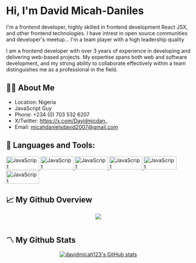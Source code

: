 <h1 align="">Hi, I'm David Micah-Daniles</h1>
                                 
 I'm a frontend developer, highly skilled in frontend development React JSX, and other frontend technologies. I have intrest in open source communities and developer's meetup... I'm a team player with a high leadership quality 
 
 I am a frontend developer with over 3 years of experience in developing and delivering web-based projects. My expertise spans both web and software development, and my strong ability to collaborate effectively within a team distinguishes me as a professional in the field.


## 🙎‍♂️ About Me
  - Location: Nigeria
  - JavaScript Guy
  - Phone: +234 (0) 703 532 6207
  - X/Twitter: https://x.com/Davidmicdan_
  - Email: micahdanielsdavid2007@gmail.com




## 🚀 Languages and Tools:

<p align="left">
 <a href="https://developer.mozilla.org/en-US/docs/Web/JavaScript" target="_blank" rel="noreferrer">
  <img src="https://camo.githubusercontent.com/d4d9d935f85b68223a3514c6a889ea3ed6a77afb5f560c05baa1a1b168077830/68747470733a2f2f696d672e736869656c64732e696f2f62616467652f68746d6c352d2532334533344632362e7376673f7374796c653d666f722d7468652d6261646765266c6f676f3d68746d6c35266c6f676f436f6c6f723d7768697465" width="90" height="36" alt="JavaScript" />
 </a>
 <a href="https://developer.mozilla.org/en-US/docs/Web/JavaScript" target="_blank" rel="noreferrer">
  <img src="https://camo.githubusercontent.com/930c71eac967cc5cec61c0aa08ba3719f9cb68e28cdffa63b28b0a31be1663b4/68747470733a2f2f696d672e736869656c64732e696f2f62616467652f637373332d2532333135373242362e7376673f7374796c653d666f722d7468652d6261646765266c6f676f3d63737333266c6f676f436f6c6f723d7768697465" width="90" height="36" alt="JavaScript" />
 </a>
  <a href="https://developer.mozilla.org/en-US/docs/Web/JavaScript" target="_blank" rel="noreferrer">
  <img src="https://camo.githubusercontent.com/29d02b3669d6450d67e043cf5909e740dcb94c1e2306d88ac48b15b4ec55dc65/68747470733a2f2f696d672e736869656c64732e696f2f62616467652f6a6176617363726970742d2532333332333333302e7376673f7374796c653d666f722d7468652d6261646765266c6f676f3d6a617661736372697074266c6f676f436f6c6f723d253233463744463145" width="90" height="36" alt="JavaScript" />
 </a>
 <a href="https://developer.mozilla.org/en-US/docs/Web/JavaScript" target="_blank" rel="noreferrer">
  <img src="https://camo.githubusercontent.com/f93e05694a6f01f2f6a37713a454a942442a5ff2b33083891096a6f7e57842f8/68747470733a2f2f696d672e736869656c64732e696f2f62616467652f72656163742d2532333230323332612e7376673f7374796c653d666f722d7468652d6261646765266c6f676f3d7265616374266c6f676f436f6c6f723d253233363144414642" width="90" height="36" alt="JavaScript" />
 </a>
 <a href="https://developer.mozilla.org/en-US/docs/Web/JavaScript" target="_blank" rel="noreferrer">
  <img src="https://camo.githubusercontent.com/e295d0d1e6177be7fea7a386b987eb60077135419f901c302c2d1d327528b776/68747470733a2f2f696d672e736869656c64732e696f2f62616467652f72656475782d2532333539336438382e7376673f7374796c653d666f722d7468652d6261646765266c6f676f3d7265647578266c6f676f436f6c6f723d7768697465" width="90" height="36" alt="JavaScript" />
 </a>
 <a href="https://developer.mozilla.org/en-US/docs/Web/JavaScript" target="_blank" rel="noreferrer">
  <img src="https://camo.githubusercontent.com/ce0d3c1da502dcf16ea5aa734ebdd983ed9a4a4fe884fdb00e9a896ef0aa7789/68747470733a2f2f696d672e736869656c64732e696f2f62616467652f534153532d686f7470696e6b2e7376673f7374796c653d666f722d7468652d6261646765266c6f676f3d53415353266c6f676f436f6c6f723d7768697465" width="90" height="36" alt="JavaScript" />
 </a>
 
</p>

## 📈 My Github Overview
<p align="center"> <a href="http://www.github.com/davidmicah123"><img src="https://github-readme-streak-stats.herokuapp.com/?user=DAVIDMICAH123&stroke=ffffff&background=000000&ring=0891b2&fire=0891b2&currStreakNum=ffffff&currStreakLabel=0891b2&sideNums=ffffff&sideLabels=ffffff&dates=ffffff&hide_border=true" /></a></p>

<h1></h1>

## 〽️ My Github Stats
<p align="center">
 <a href="http://www.github.com/DAVIDMICAH123">
   <img src="https://github-readme-stats.vercel.app/api?username=davidmicah123&show_icons=true&hide=&count_private=true&title_color=0891b2&text_color=ffffff&icon_color=0891b2&bg_color=000000&hide_border=true&show_icons=true" alt="davidmicah123's GitHub stats" />
 </a>
</p>


</div> 


